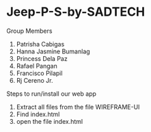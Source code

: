 # Jeep-P-S-by-SADTECH
Group Members 
  1. Patrisha Cabigas
  2. Hanna Jasmine Bumanlag
  3. Princess Dela Paz
  4. Rafael Pangan
  5. Francisco Pilapil
  6. Rj Cereno Jr.
  
  Steps to run/install our web app
  1. Extract all files from the file WIREFRAME-UI
  2. Find index.html
  3. open the file index.html
  
